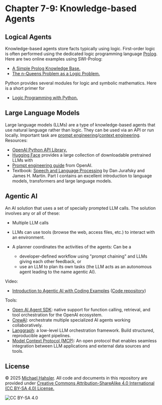 <!-- #region -->
# Chapter 7-9: Knowledge-based Agents

## Logical Agents
Knowledge-based agents store facts typically using logic. First-order logic is often performed using 
the dedicated logic programming language [Prolog](https://en.wikipedia.org/wiki/Prolog). Here are two online examples using SWI-Prolog:

* [A Simple Prolog Knowledge Base.](https://swish.swi-prolog.org/example/kb.pl)
* [The n-Queens Problem as a Logic Problem.](https://swish.swi-prolog.org/example/queens.pl)

Python provides
several modules for logic and symbolic mathematics. Here is a 
short primer for 
* [Logic Programming with Python.](https://www.tutorialspoint.com/artificial_intelligence_with_python/artificial_intelligence_with_python_logic_programming.htm)


## Large Language Models
Large language models (LLMs) are a type of knowledge-based agents that use natural language rather than logic. They can be used via an API or run locally. Important task are [prompt engineering](https://www.kdnuggets.com/a-gentle-introduction-to-context-engineering-in-llms)/[context engineering](https://www.kdnuggets.com/a-gentle-introduction-to-context-engineering-in-llms). Resources:

* [OpenAI Python API Library.](https://github.com/openai/openai-python)
* [Hugging Face](https://huggingface.co/) provides a large collection
  of downloadable pretrained LLMs with 
* [Prompt engineering guide](https://platform.openai.com/docs/guides/prompt-engineering) from OpenAI.
* Textbook: [Speech and Language Processing](https://web.stanford.edu/~jurafsky/slp3/) by Dan Jurafsky and James H. Martin. Part I contains 
  an excellent introduction to language models, transformers and large language models.


## Agentic AI
An AI solution that uses a set of specially prompted LLM calls. The solution involves any or all of these:

  - Multiple LLM calls
  - LLMs can use tools (browse the web, access files, etc.) to interact with an environment.
  - A planner coordinates the activities of the agents: Can be a

    - developer-defined workflow using "prompt chaining" and LLMs giving each other feedback, or 
    - use an LLM to plan its own tasks (the LLM acts as an autonomous agent leading to the name agentic AI).

Video:
* [Introduction to Agentic AI with Coding Examples](https://youtu.be/LSk5KaEGVk4) ([Code repository](https://github.com/ed-donner/action))

Tools:
* [Open AI Agent SDK](https://openai.github.io/openai-agents-python/): native support for function calling, retrieval, and tool orchestration for the OpenAI ecosystem.
* [CrewAI](https://github.com/crewAIInc/crewAI): orchestrate multiple specialized AI agents working collaboratively.
* [Langgraph](https://github.com/langchain-ai/langgraph): a low-level LLM orchestration framework. Build structured, reproducible agent pipelines.
* [Model Context Protocol (MCP)](https://github.com/modelcontextprotocol): An open protocol that enables seamless integration between LLM applications and external data sources and tools.


## License
&copy; 2025 [Michael Hahsler](http://michael.hahsler.net). 
All code and documents in this repository are provided under [Creative Commons Attribution-ShareAlike 4.0 International (CC BY-SA 4.0) License.](https://creativecommons.org/licenses/by-sa/4.0/)

![CC BY-SA 4.0](https://licensebuttons.net/l/by-sa/3.0/88x31.png)
<!-- #endregion -->
